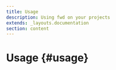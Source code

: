 ```yaml
---
title: Usage
description: Using fwd on your projects
extends: _layouts.documentation
section: content
---
```


# Usage {#usage}
